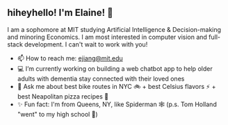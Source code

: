 ## hiheyhello! I'm Elaine! 👋

I am a sophomore at MIT studying Artificial Intelligence & Decision-making and minoring Economics. I am most interested in computer vision and full-stack development. I can't wait to work with you!

- 📫 How to reach me: ejiang@mit.edu
- 💻 I’m currently working on building a web chatbot app to help older adults with dementia stay connected with their loved ones
- 💬 Ask me about best bike routes in NYC 🚲 + best Celsius flavors ⚡️ + best Neapolitan pizza recipes 🍕
- ✨ Fun fact: I'm from Queens, NY, like Spiderman 🕸️ (p.s. Tom Holland "went" to my high school 👀)
